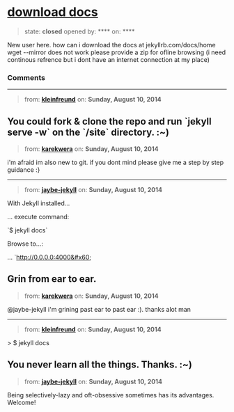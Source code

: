 # [download docs](https://github.com/jekyll/jekyll-help/issues/116)

> state: **closed** opened by: **** on: ****

New user here. how can i download the docs at jekyllrb.com/docs/home wget --mirror does not work please provide a zip for ofline browsing (i need continous refrence but i dont have an internet connection at my place)

### Comments

---
> from: [**kleinfreund**](https://github.com/jekyll/jekyll-help/issues/116#issuecomment-51709190) on: **Sunday, August 10, 2014**

You could fork &amp; clone the repo and run &#x60;jekyll serve -w&#x60; on the &#x60;/site&#x60; directory. :~)
---
> from: [**karekwera**](https://github.com/jekyll/jekyll-help/issues/116#issuecomment-51716690) on: **Sunday, August 10, 2014**

i&#x27;m afraid im also new to git. if you dont mind please give me a step by step guidance :}

---
> from: [**jaybe-jekyll**](https://github.com/jekyll/jekyll-help/issues/116#issuecomment-51717155) on: **Sunday, August 10, 2014**

With Jekyll installed...

... execute command:

&#x60;$ jekyll docs&#x60;

Browse to...: 

... &#x60;http://0.0.0.0:4000&#x60;

Grin from ear to ear.
---
> from: [**karekwera**](https://github.com/jekyll/jekyll-help/issues/116#issuecomment-51717638) on: **Sunday, August 10, 2014**

@jaybe-jekyll i&#x27;m grining past ear to past ear :). thanks alot man

---
> from: [**kleinfreund**](https://github.com/jekyll/jekyll-help/issues/116#issuecomment-51718065) on: **Sunday, August 10, 2014**

&gt; $ jekyll docs

You never learn all the things. Thanks. :~)
---
> from: [**jaybe-jekyll**](https://github.com/jekyll/jekyll-help/issues/116#issuecomment-51718123) on: **Sunday, August 10, 2014**

Being selectively-lazy and oft-obsessive sometimes has its advantages. Welcome!
